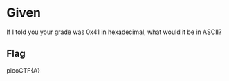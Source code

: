 # Given

If I told you your grade was 0x41 in hexadecimal, what would it be in ASCII?

## Flag

picoCTF{A}

